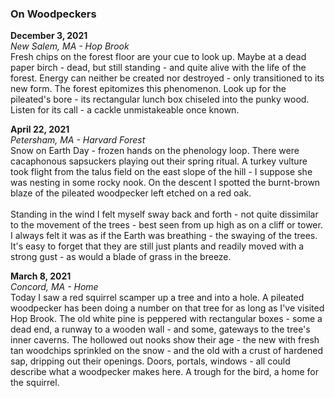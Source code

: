 ### On Woodpeckers

**December 3, 2021**<br>
*New Salem, MA - Hop Brook*<br>
Fresh chips on the forest floor are your cue to look up.  Maybe at a dead paper birch - dead, but still standing - and quite alive with the life of the forest.  Energy can neither be created nor destroyed - only transitioned to its new form.  The forest epitomizes this phenomenon.
Look up for the pileated's bore - its rectangular lunch box chiseled into the punky wood.  Listen for its call - a cackle unmistakeable once known.

**April 22, 2021**<br>
*Petersham, MA - Harvard Forest*<br>
Snow on Earth Day - frozen hands on the phenology loop.  There were cacaphonous sapsuckers playing out their spring ritual.  A turkey vulture took flight from the talus field on the east slope of the hill - I suppose she was nesting in some rocky nook.  On the descent I spotted the burnt-brown blaze of the pileated woodpecker left etched on a red oak.<br><br>
Standing in the wind I felt myself sway back and forth - not quite dissimilar to the movement of the trees - best seen from up high as on a cliff or tower.  I always felt it was as if the Earth was breathing - the swaying of the trees.  It's easy to forget that they are still just plants and readily moved with a strong gust - as would a blade of grass in the breeze.

**March 8, 2021**<br>
*Concord, MA - Home*<br>
Today I saw a red squirrel scamper up a tree and into a hole.  A pileated woodpecker has been doing a number on that tree for as long as I've visited Hop Brook.  The old white pine is peppered with rectangular boxes - some a dead end, a runway to a wooden wall - and some, gateways to the tree's inner caverns.  The hollowed out nooks show their age - the new with fresh tan woodchips sprinkled on the snow - and the old with a crust of hardened sap, dripping out their openings.  Doors, portals, windows - all could describe what a woodpecker makes here.  A trough for the bird, a home for the squirrel.
